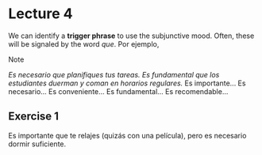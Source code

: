#  Lecture 4

We can identify a **trigger phrase** to use the subjunctive mood. Often, these will be signaled by the word *que*. Por ejemplo,

> [!note]
> *Es necesario que planifiques tus tareas.*
> *Es fundamental que los estudiantes duerman y coman en horarios regulares.*
> Es importante...
> Es necesario... 
> Es conveniente... 
> Es fundamental...
> Es recomendable...


## Exercise 1

Es importante que te relajes (quizás con una película), pero es necesario dormir suficiente.